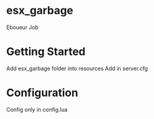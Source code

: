 # esx_garbage

  Eboueur Job

# Getting Started

  Add esx_garbage folder into resources
  Add in server.cfg
  
# Configuration
  Config only in config.lua
